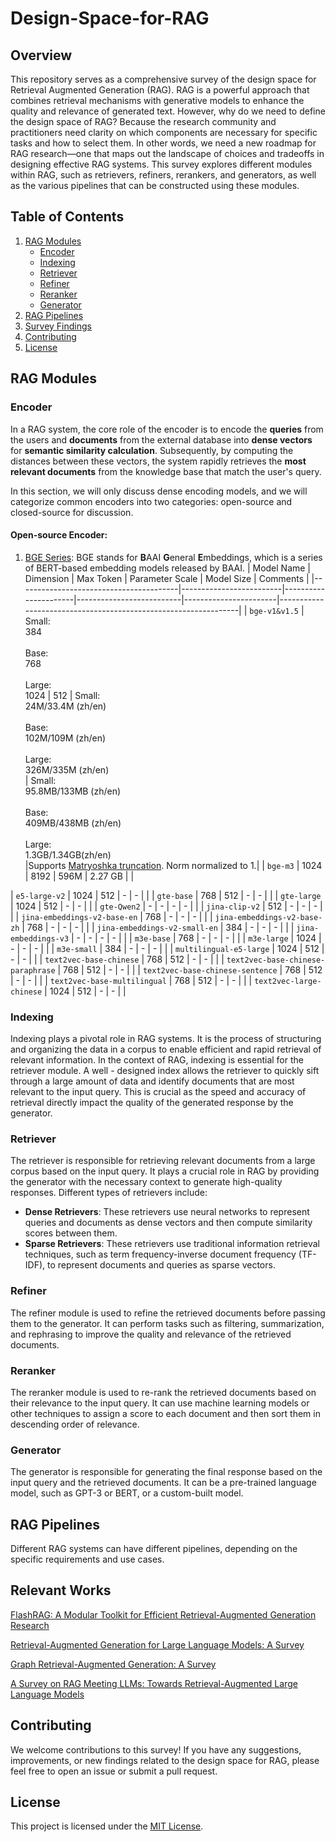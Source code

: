# Design-Space-for-RAG

## Overview
This repository serves as a comprehensive survey of the design space for Retrieval Augmented Generation (RAG). RAG is a powerful approach that combines retrieval mechanisms with generative models to enhance the quality and relevance of generated text. 
However, why do we need to define the design space of RAG? Because the research community and practitioners need clarity on which components are necessary for specific tasks and how to select them. In other words, we need a new roadmap for RAG research—one that maps out the landscape of choices and tradeoffs in designing effective RAG systems.  This survey explores different modules within RAG, such as retrievers, refiners, rerankers, and generators, as well as the various pipelines that can be constructed using these modules.

## Table of Contents
1. [RAG Modules](#rag-modules)
    - [Encoder](#encoder)
    - [Indexing](#indexing)
    - [Retriever](#retriever)
    - [Refiner](#refiner)
    - [Reranker](#reranker)
    - [Generator](#generator)
3. [RAG Pipelines](#rag-pipelines)
4. [Survey Findings](#survey-findings)
5. [Contributing](#contributing)
6. [License](#license)

## RAG Modules

### Encoder
In a RAG system, the core role of the encoder is to encode the **queries** from the users and **documents** from the external database into **dense vectors** for **semantic similarity calculation**. Subsequently, by computing the distances between these vectors, the system rapidly retrieves the **most relevant documents** from the knowledge base that match the user's query.

In this section, we will only discuss dense encoding models, and we will categorize common encoders into two categories: open-source and closed-source for discussion.

#### Open-source Encoder:
1. [BGE Series](https://bge-model.com/bge/index.html): BGE stands for **B**AAI **G**eneral **E**mbeddings, which is a series of BERT-based embedding models released by BAAI.
| Model Name                     | Dimension | Max Token | Parameter Scale | Model Size    | Comments                                                                 |
|----------------------------------------|-------------------------|----------------------|--------------------------|-----------------------|----------------------------------------------------------------|
| `bge-v1&v1.5`                  | Small:<br> 384<br><br>Base:<br> 768<br><br>Large:<br> 1024     | 512       |  Small:<br> 24M/33.4M (zh/en)<br><br>Base:<br> 102M/109M (zh/en)<br><br>Large:<br> 326M/335M (zh/en)<br> | Small:<br> 95.8MB/133MB (zh/en)<br><br>Base:<br> 409MB/438MB (zh/en)<br><br>Large:<br> 1.3GB/1.34GB(zh/en)<br> |Supports [Matryoshka truncation](https://arxiv.org/pdf/2205.13147). Norm normalized to 1.|
| `bge-m3`                       | 1024      | 8192      | 596M            | 2.27 GB       |                                                                             |




| `e5-large-v2`                  | 1024      | 512       | -               | -             |                                                                             |
| `gte-base`                     | 768       | 512       | -               | -             |                                                                             |
| `gte-large`                    | 1024      | 512       | -               | -             |                                                                             |
| `gte-Qwen2`                    | -         | -         | -               | -             |                                                                             |
| `jina-clip-v2`                 | 512       | -         | -               | -             |                                                                             |
| `jina-embeddings-v2-base-en`   | 768       | -         | -               | -             |                                                                             |
| `jina-embeddings-v2-base-zh`   | 768       | -         | -               | -             |                                                                             |
| `jina-embeddings-v2-small-en`  | 384       | -         | -               | -             |                                                                             |
| `jina-embeddings-v3`           | -         | -         | -               | -             |                                                                             |
| `m3e-base`                     | 768       | -         | -               | -             |                                                                             |
| `m3e-large`                    | 1024      | -         | -               | -             |                                                                             |
| `m3e-small`                    | 384       | -         | -               | -             |                                                                             |
| `multilingual-e5-large`        | 1024      | 512       | -               | -             |                                                                             |
| `text2vec-base-chinese`        | 768       | 512       | -               | -             |                                                                             |
| `text2vec-base-chinese-paraphrase` | 768     | 512       | -               | -             |                                                                             |
| `text2vec-base-chinese-sentence` | 768     | 512       | -               | -             |                                                                             |
| `text2vec-base-multilingual`   | 768       | 512       | -               | -             |                                                                             |
| `text2vec-large-chinese`       | 1024      | 512       | -               | -             |                                                                             |


### Indexing
Indexing plays a pivotal role in RAG systems. It is the process of structuring and organizing the data in a corpus to enable efficient and rapid retrieval of relevant information.
In the context of RAG, indexing is essential for the retriever module. A well - designed index allows the retriever to quickly sift through a large amount of data and identify documents that are most relevant to the input query. This is crucial as the speed and accuracy of retrieval directly impact the quality of the generated response by the generator.

### Retriever
The retriever is responsible for retrieving relevant documents from a large corpus based on the input query. It plays a crucial role in RAG by providing the generator with the necessary context to generate high-quality responses. Different types of retrievers include:
- **Dense Retrievers**: These retrievers use neural networks to represent queries and documents as dense vectors and then compute similarity scores between them.
- **Sparse Retrievers**: These retrievers use traditional information retrieval techniques, such as term frequency-inverse document frequency (TF-IDF), to represent documents and queries as sparse vectors.

### Refiner
The refiner module is used to refine the retrieved documents before passing them to the generator. It can perform tasks such as filtering, summarization, and rephrasing to improve the quality and relevance of the retrieved documents.

### Reranker
The reranker module is used to re-rank the retrieved documents based on their relevance to the input query. It can use machine learning models or other techniques to assign a score to each document and then sort them in descending order of relevance.

### Generator
The generator is responsible for generating the final response based on the input query and the retrieved documents. It can be a pre-trained language model, such as GPT-3 or BERT, or a custom-built model.

## RAG Pipelines
Different RAG systems can have different pipelines, depending on the specific requirements and use cases. 

## Relevant Works
[FlashRAG: A Modular Toolkit for Efficient Retrieval-Augmented Generation Research](https://arxiv.org/abs/2405.13576)  

[Retrieval-Augmented Generation for Large Language Models: A Survey](https://arxiv.org/abs/2312.10997)

[Graph Retrieval-Augmented Generation: A Survey](https://arxiv.org/abs/2408.08921)

[A Survey on RAG Meeting LLMs: Towards Retrieval-Augmented Large Language Models](https://arxiv.org/abs/2405.06211)


## Contributing
We welcome contributions to this survey! If you have any suggestions, improvements, or new findings related to the design space for RAG, please feel free to open an issue or submit a pull request.

## License
This project is licensed under the [MIT License](LICENSE).
